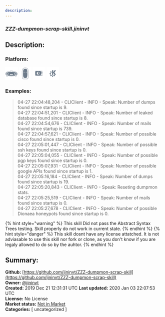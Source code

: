 ```yaml
---
description: 
---
```


### _ZZZ-dumpmon-scrap-skill.jininvt_  
## Description:  
  
  
  
### Platform:  
 ![Mark I](../.gitbook/assets/mark-1-icon.png)  ![Mark II](../.gitbook/assets/mark-2-icon.png)  ![Picroft](../.gitbook/assets/picroft-icon.png)  ![plasmoid](../.gitbook/assets/kde.png)   
### Examples:  
> 04-27 22:04:48,204 - CLIClient - INFO - Speak: Number of dumps found since startup is 9.  
> 04-27 22:04:51,201 - CLIClient - INFO - Speak: Number of leaked database found since startup is 8.  
> 04-27 22:04:54,676 - CLIClient - INFO - Speak: Number of mails found since startup is 739.  
> 04-27 22:04:57,621 - CLIClient - INFO - Speak: Number of possible cisco found since startup is 0.  
> 04-27 22:05:01,447 - CLIClient - INFO - Speak: Number of possible ssh keys found since startup is 0.  
> 04-27 22:05:04,055 - CLIClient - INFO - Speak: Number of possible pgp keys found since startup is 0.  
> 04-27 22:05:07,931 - CLIClient - INFO - Speak: Number of possible google APIs found since startup is 1.  
> 04-27 22:05:16,184 - CLIClient - INFO - Speak: Number of dumps found since startup is 19.  
> 04-27 22:05:20,843 - CLIClient - INFO - Speak: Reseting dumpmon stats.  
> 04-27 22:05:25,519 - CLIClient - INFO - Speak: Number of mails found since startup is 0.  
> 04-27 22:05:27,678 - CLIClient - INFO - Speak: Number of possible Dionaea honeypots found since startup is 0.  
  
{% hint style="warning" %}
This skill Did not pass the Abstract Syntax Trees testing. Skill properly do not work in current state.
{% endhint %}
{% hint style="danger" %}
This skill dosnt have any license attatched. It is not adviasable to use this skill nor fork or clone, as you don't know if you are legaly allowed to do so by the auhtor.
{% endhint %}
  
## Summary:  
**Github:** [https://github.com/jininvt/ZZZ-dumpmon-scrap-skill](https://github.com/jininvt/ZZZ-dumpmon-scrap-skill)  
**Owner:** [@jininvt](https://github.com/jininvt)  
**Created:** 2019 Dec 21 12:31:31 UTC  **Last updated:** 2020 Jan 03 22:07:53 UTC  
**License:** No License  
**Market status:** [Not in Market](https://market.mycroft.ai/skill/)  
**Categories:** [ uncategorized ]   
